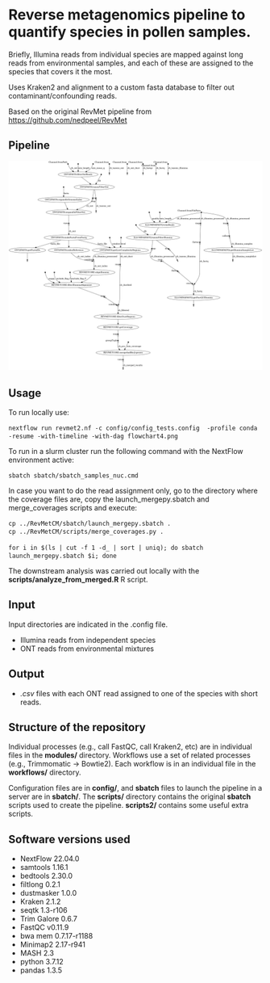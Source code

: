 # Reverse metagenomics pipeline to quantify species in pollen samples. 

Briefly, Illumina reads from individual species are mapped against long reads from environmental samples, and each of these are assigned to the species that covers it the most. 

Uses Kraken2 and alignment to a custom fasta database to filter out contaminant/confounding reads.

Based on the original RevMet pipeline from https://github.com/nedpeel/RevMet 

## Pipeline

![alt text](https://github.com/CarlosMoraMartinez/RevMetCM/blob/master/pipeline_dag_show.png)

## Usage

To run locally use: 

```
nextflow run revmet2.nf -c config/config_tests.config  -profile conda -resume -with-timeline -with-dag flowchart4.png
```

To run in a slurm cluster run the following command with the NextFlow environment active: 

```
sbatch sbatch/sbatch_samples_nuc.cmd
```

In case you want to do the read assignment only, go to the directory where the coverage files are, copy the launch_mergepy.sbatch and merge_coverages scripts and execute:

```
cp ../RevMetCM/sbatch/launch_mergepy.sbatch .
cp ../RevMetCM/scripts/merge_coverages.py .

for i in $(ls | cut -f 1 -d_ | sort | uniq); do sbatch launch_mergepy.sbatch $i; done
```

The downstream analysis was carried out locally with the **scripts/analyze_from_merged.R** R script.


## Input

Input directories are indicated in the .config file.

- Illumina reads from independent species
- ONT reads from environmental mixtures

## Output
- *.csv* files with each ONT read assigned to one of the species with short reads. 

## Structure of the repository

Individual processes (e.g., call FastQC, call Kraken2, etc) are in individual files in the **modules/** directory.
Workflows use a set of related processes (e.g., Trimmomatic -> Bowtie2). Each workflow is in an individual file in the **workflows/** directory.

Configuration files are in **config/**, and **sbatch** files to launch the pipeline in a server are in **sbatch/**. The **scripts/** directory contains the original **sbatch** scripts used to create the pipeline. **scripts2/** contains some useful extra scripts. 


## Software versions used

- NextFlow	22.04.0
- samtools	1.16.1
- bedtools	2.30.0
- filtlong	0.2.1
- dustmasker	1.0.0
- Kraken	2.1.2
- seqtk	1.3-r106
- Trim Galore	0.6.7
- FastQC	v0.11.9
- bwa mem	0.7.17-r1188
- Minimap2 2.17-r941
- MASH	2.3
- python	3.7.12
- pandas	1.3.5


